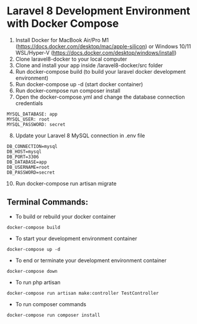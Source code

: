 # Laravel 8 Development Environment with Docker Compose

1. Install Docker for MacBook Air/Pro M1 (https://docs.docker.com/desktop/mac/apple-silicon) or Windows 10/11 WSL/Hyper-V (https://docs.docker.com/desktop/windows/install)
2. Clone laravel8-docker to your local computer
3. Clone and install your app inside /laravel8-docker/src folder
4. Run docker-compose build (to build your laravel docker development environment)
5. Run docker-compose up -d (start docker container)
6. Run docker-compose run composer install
7. Open the docker-compose.yml and change the database connection credentials
```
MYSQL_DATABASE: app
MYSQL_USER: root
MYSQL_PASSWORD: secret
```
8. Update your Laravel 8 MySQL connection in .env file
```
DB_CONNECTION=mysql
DB_HOST=mysql
DB_PORT=3306
DB_DATABASE=app
DB_USERNAME=root
DB_PASSWORD=secret
```
10. Run docker-compose run artisan migrate

## Terminal Commands:

- To build or rebuild your docker container
```
docker-compose build
```
- To start your development environment container
```
docker-compose up -d
```
- To end or terminate your development environment container
```
docker-compose down
```
- To run php artisan
```
docker-compose run artisan make:controller TestController
```
- To run composer commands
```
docker-compose run composer install
```
